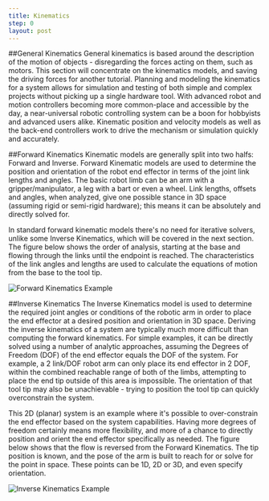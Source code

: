 ```yaml
---
title: Kinematics
step: 0
layout: post
---
```


##General Kinematics
General kinematics is based around the description of the motion of objects - disregarding the forces acting on them, such as motors.  This section will concentrate on the kinematics models, and saving the driving forces for another tutorial.  Planning and modeling the kinematics for a system allows for simulation and testing of both simple and complex projects without picking up a single hardware tool.  With advanced robot and motion controllers becoming more common-place and accessible by the day, a near-universal robotic controlling system can be a boon for hobbyists and advanced users alike. Kinematic position and velocity models as well as the back-end controllers work to drive the mechanism or simulation quickly and accurately.


##Forward Kinematics
Kinematic models are generally split into two halfs: Forward and Inverse.  Forward Kinematic models are used to determine the position and orientation of the robot end effector in terms of the joint link lengths and angles.  The basic robot limb can be an arm with a gripper/manipulator, a leg with a bart or even a wheel.  Link lengths, offsets and angles, when analyzed, give one possible stance in 3D space (assuming rigid or semi-rigid hardware); this means it can be absolutely and directly solved for.  

In standard forward kinematic models there's no need for iterative solvers, unlike some Inverse Kinematics, which will be covered in the next section.  The figure below shows the order of analysis, starting at the base and flowing through the links until the endpoint is reached.  The characteristics of the link angles and lengths are used to calculate the equations of motion from the base to the tool tip.

<img src="/img/ForwardK.png" alt="Forward Kinematics Example" class="img-responsive">

##Inverse Kinematics
The Inverse Kinematics model is used to determine the required joint angles or conditions of the robotic arm in order to place the end effector at a desired position and orientation in 3D space.  Deriving the inverse kinematics of a system are typically much more difficult than computing the forward kinematics.  For simple examples, it can be directly solved using a number of analytic approaches, assuming the Degrees of Freedom (DOF) of the end effector equals the DOF of the system.  For example, a 2 link/DOF robot arm can only place its end effector in 2 DOF, within the combined reachable range of both of the limbs, attempting to place the end tip outside of this area is impossible.  The orientation of that tool tip may also be unachievable - trying to position the tool tip can quickly overconstrain the system.  

This 2D (planar) system is an example where it's possible to over-constrain the end effector based on the system capabilities.  Having more degrees of freedom certainly means more flexibility, and more of a chance to directly position and orient the end effector specifically as needed.  The figure below shows that the flow is reversed from the Forward Kinematics.  The tip position is known, and the pose of the arm is built to reach for or solve for the point in space.  These points can be 1D, 2D or 3D, and even specify orientation.

<img src="/img/InverseK.png" alt="Inverse Kinematics Example" class="img-responsive">